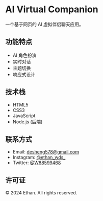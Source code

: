 # AI Virtual Companion

一个基于网页的 AI 虚拟伴侣聊天应用。

## 功能特点

- AI 角色扮演
- 实时对话
- 主题切换
- 响应式设计

## 技术栈

- HTML5
- CSS3
- JavaScript
- Node.js (后端)

## 联系方式

- Email: desheng578@gmail.com
- Instagram: [@ethan_wds_](https://www.instagram.com/ethan_wds_)
- Twitter: [@W88599468](https://twitter.com/W88599468)

## 许可证

© 2024 Ethan. All rights reserved. 